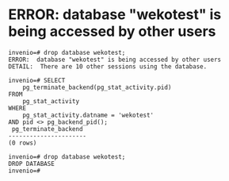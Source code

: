 

# ERROR:  database "wekotest" is being accessed by other users

```
invenio=# drop database wekotest;
ERROR:  database "wekotest" is being accessed by other users
DETAIL:  There are 10 other sessions using the database.
```

```
invenio=# SELECT                 
    pg_terminate_backend(pg_stat_activity.pid)
FROM
    pg_stat_activity
WHERE
    pg_stat_activity.datname = 'wekotest'               
AND pid <> pg_backend_pid();
 pg_terminate_backend 
----------------------
(0 rows)
```

```
invenio=# drop database wekotest;
DROP DATABASE
invenio=# 
```
